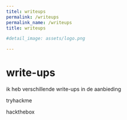 ```yaml
---
titel: writeups
permalink: /writeups
permalink_name: /writeups
title: writeups

#detail_image: assets/logo.png

---
```


# write-ups
ik heb verschillende write-ups in de aanbieding

tryhackme

hackthebox
